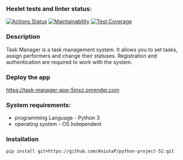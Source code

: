 ### Hexlet tests and linter status:
[![Actions Status](https://github.com/AniutaP/python-project-52/actions/workflows/hexlet-check.yml/badge.svg)](https://github.com/AniutaP/python-project-52/actions)  [![Maintainability](https://api.codeclimate.com/v1/badges/f5a4132cfbe25325fd9e/maintainability)](https://codeclimate.com/github/AniutaP/python-project-52/maintainability)  [![Test Coverage](https://api.codeclimate.com/v1/badges/f5a4132cfbe25325fd9e/test_coverage)](https://codeclimate.com/github/AniutaP/python-project-52/test_coverage)


### Description
Task Manager is a task management system. It allows you to set tasks, assign performers and change their statuses. 
Registration and authentication are required to work with the system.


### Deploy the app
https://task-manager-app-5mxz.onrender.com


### System requirements:
* programming Language - Python 3
* operating system - OS Independent


### Installation 
`pip install git+https://github.com/AniutaP/python-project-52.git`
